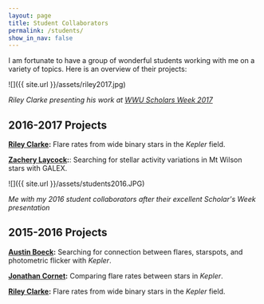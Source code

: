 ```yaml
---
layout: page
title: Student Collaborators
permalink: /students/
show_in_nav: false
---
```


<!-- # Student Collaborators -->

I am fortunate to have a group of wonderful students working with me on a variety of topics. Here is an overview of their projects:

![]({{ site.url }}/assets/riley2017.jpg)

*Riley Clarke presenting his work at [WWU Scholars Week 2017](http://www.wwu.edu/scholars/poster.shtml)*

## 2016-2017 Projects
**[Riley Clarke](https://github.com/RileyWClarke):** Flare rates from wide binary stars in the *Kepler* field.

**[Zachery Laycock](https://github.com/ZacheryLaycock):**: Searching for stellar activity variations in Mt Wilson stars with GALEX.


![]({{ site.url }}/assets/students2016.JPG)

*Me with my 2016 student collaborators after their excellent Scholar's Week presentation*

## 2015-2016 Projects
**[Austin Boeck](https://github.com/austin-boeck):** Searching for connection between flares, starspots, and photometric flicker with *Kepler*.

**[Jonathan Cornet](https://github.com/cornetj2):** Comparing flare rates between stars in *Kepler*.

**[Riley Clarke](https://github.com/RileyWClarke):** Flare rates from wide binary stars in the *Kepler* field.
